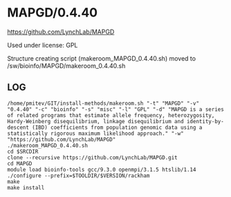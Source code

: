 MAPGD/0.4.40
========================

<https://github.com/LynchLab/MAPGD>

Used under license:
GPL


Structure creating script (makeroom_MAPGD_0.4.40.sh) moved to /sw/bioinfo/MAPGD/makeroom_0.4.40.sh

LOG
---

    /home/pmitev/GIT/install-methods/makeroom.sh "-t" "MAPGD" "-v" "0.4.40" "-c" "bioinfo" "-s" "misc" "-l" "GPL" "-d" "MAPGD is a series of related programs that estimate allele frequency, heterozygosity, Hardy-Weinberg disequilibrium, linkage disequilibrium and identity-by-descent (IBD) coefficients from population genomic data using a statistically rigorous maximum likelihood approach." "-w" "https://github.com/LynchLab/MAPGD"
    ./makeroom_MAPGD_0.4.40.sh
    cd $SRCDIR
    clone --recursive https://github.com/LynchLab/MAPGD.git
    cd MAPGD
    module load bioinfo-tools gcc/9.3.0 openmpi/3.1.5 htslib/1.14
    ./configure --prefix=$TOOLDIR/$VERSION/rackham
    make
    make install

